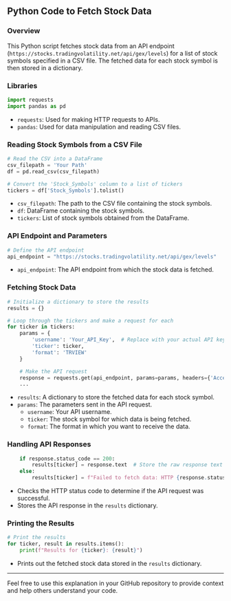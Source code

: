 

## Python Code to Fetch Stock Data

### Overview

This Python script fetches stock data from an API endpoint (`https://stocks.tradingvolatility.net/api/gex/levels`) for a list of stock symbols specified in a CSV file. The fetched data for each stock symbol is then stored in a dictionary.

### Libraries

```python
import requests
import pandas as pd
```

- `requests`: Used for making HTTP requests to APIs.
- `pandas`: Used for data manipulation and reading CSV files.

### Reading Stock Symbols from a CSV File

```python
# Read the CSV into a DataFrame
csv_filepath = 'Your Path'
df = pd.read_csv(csv_filepath)

# Convert the 'Stock_Symbols' column to a list of tickers
tickers = df['Stock_Symbols'].tolist()
```

- `csv_filepath`: The path to the CSV file containing the stock symbols.
- `df`: DataFrame containing the stock symbols.
- `tickers`: List of stock symbols obtained from the DataFrame.

### API Endpoint and Parameters

```python
# Define the API endpoint
api_endpoint = "https://stocks.tradingvolatility.net/api/gex/levels"
```

- `api_endpoint`: The API endpoint from which the stock data is fetched.

### Fetching Stock Data

```python
# Initialize a dictionary to store the results
results = {}

# Loop through the tickers and make a request for each
for ticker in tickers:
    params = {
        'username': 'Your_API_Key',  # Replace with your actual API key
        'ticker': ticker,
        'format': 'TRVIEW'
    }

    # Make the API request
    response = requests.get(api_endpoint, params=params, headers={'Accept': 'application/json'})
    ...
```

- `results`: A dictionary to store the fetched data for each stock symbol.
- `params`: The parameters sent in the API request.
    - `username`: Your API username.
    - `ticker`: The stock symbol for which data is being fetched.
    - `format`: The format in which you want to receive the data.

### Handling API Responses

```python
    if response.status_code == 200:
        results[ticker] = response.text  # Store the raw response text for each ticker
    else:
        results[ticker] = f"Failed to fetch data: HTTP {response.status_code}"
```

- Checks the HTTP status code to determine if the API request was successful.
- Stores the API response in the `results` dictionary.

### Printing the Results

```python
# Print the results
for ticker, result in results.items():
    print(f"Results for {ticker}: {result}")
```

- Prints out the fetched stock data stored in the `results` dictionary.

---

Feel free to use this explanation in your GitHub repository to provide context and help others understand your code.
